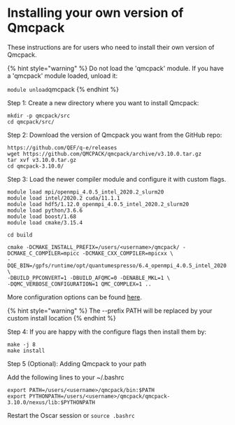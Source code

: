 # Installing your own version of Qmcpack



These instructions are for users who need to install their own version of Qmcpack.&#x20;

{% hint style="warning" %}
Do not load the 'qmcpack' module.  If you have a 'qmcpack' module loaded, unload it:

`module unload`qmcpack
{% endhint %}

Step 1: Create a new directory where you want to install Qmcpack:

```
mkdir -p qmcpack/src
cd qmcpack/src/
```

Step 2: Download the version of Qmcpack you want from the GitHub repo:

```
https://github.com/QEF/q-e/releases
wget https://github.com/QMCPACK/qmcpack/archive/v3.10.0.tar.gz
tar xvf v3.10.0.tar.gz
cd qmcpack-3.10.0/
```

Step 3: Load the newer compiler module and configure it with custom flags.

```
module load mpi/openmpi_4.0.5_intel_2020.2_slurm20
module load intel/2020.2 cuda/11.1.1
module load hdf5/1.12.0_openmpi_4.0.5_intel_2020.2_slurm20
module load python/3.6.6
module load boost/1.68
module load cmake/3.15.4

cd build

cmake -DCMAKE_INSTALL_PREFIX=/users/<username>/qmcpack/ -DCMAKE_C_COMPILER=mpicc -DCMAKE_CXX_COMPILER=mpicxx \
-DQE_BIN=/gpfs/runtime/opt/quantumespresso/6.4_openmpi_4.0.5_intel_2020.2_slurm20/bin/ \
-DBUILD_PPCONVERT=1 -DBUILD_AFQMC=0 -DENABLE_MKL=1 \
-DQMC_VERBOSE_CONFIGURATION=1 QMC_COMPLEX=1 ..
```

More configuration options can be found [here](https://qmcpack.readthedocs.io/en/develop/installation.html#installation-steps).

{% hint style="warning" %}
The --prefix PATH will be replaced by your custom install location
{% endhint %}

Step 4: If you are happy with the configure flags then install them by:

```
make -j 8
make install 
```

Step 5 (Optional): Adding Qmcpack to your path

Add the following lines to your \~/.bashrc

```
export PATH=/users/<username>/qmcpack/bin:$PATH
export PYTHONPATH=/users/<username>/qmcpack/qmcpack-3.10.0/nexus/lib:$PYTHONPATH
```

Restart the Oscar session or `source .bashrc`&#x20;
